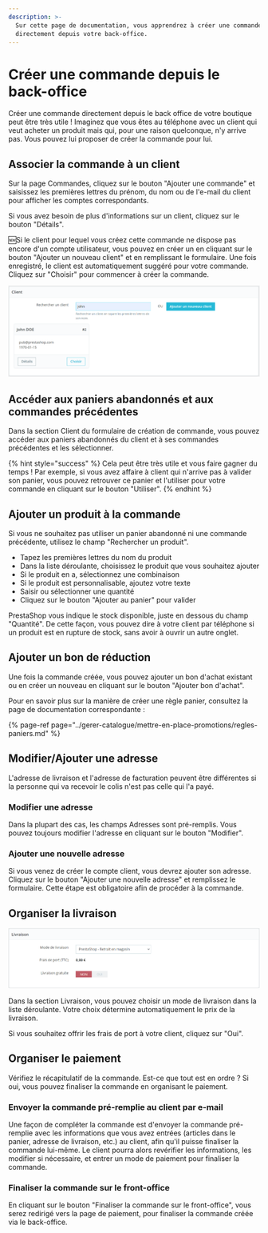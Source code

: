 ```yaml
---
description: >-
  Sur cette page de documentation, vous apprendrez à créer une commande
  directement depuis votre back-office.
---
```


# Créer une commande depuis le back-office

Créer une commande directement depuis le back office de votre boutique peut être très utile ! Imaginez que vous êtes au téléphone avec un client qui veut acheter un produit mais qui, pour une raison quelconque, n'y arrive pas. Vous pouvez lui proposer de créer la commande pour lui. 

## Associer la commande à un client

Sur la page Commandes, cliquez sur le bouton "Ajouter une commande" et saisissez les premières lettres du prénom, du nom ou de l'e-mail du client pour afficher les comptes correspondants.

Si vous avez besoin de plus d'informations sur un client, cliquez sur le bouton "Détails".

🆕Si le client pour lequel vous créez cette commande ne dispose pas encore d'un compte utilisateur, vous pouvez en créer un en cliquant sur le bouton "Ajouter un nouveau client" et en remplissant le formulaire. Une fois enregistré, le client est automatiquement suggéré pour votre commande. Cliquez sur "Choisir" pour commencer à créer la commande.

![](../../../.gitbook/assets/image%20%2812%29.png)

## Accéder aux paniers abandonnés et aux commandes précédentes

Dans la section Client du formulaire de création de commande, vous pouvez accéder aux paniers abandonnés du client et à ses commandes précédentes et les sélectionner.

{% hint style="success" %}
Cela peut être très utile et vous faire gagner du temps ! Par exemple, si vous avez affaire à client qui n'arrive pas à valider son panier, vous pouvez retrouver ce panier et l'utiliser pour votre commande en cliquant sur le bouton "Utiliser".
{% endhint %}

## Ajouter un produit à la commande

Si vous ne souhaitez pas utiliser un panier abandonné ni une commande précédente, utilisez le champ "Rechercher un produit". 

* Tapez les premières lettres du nom du produit 
* Dans la liste déroulante, choisissez le produit que vous souhaitez ajouter
* Si le produit en a, sélectionnez une combinaison 
* Si le produit est personnalisable, ajoutez votre texte
* Saisir ou sélectionner une quantité 
* Cliquez sur le bouton "Ajouter au panier" pour valider 

PrestaShop vous indique le stock disponible, juste en dessous du champ "Quantité". De cette façon, vous pouvez dire à votre client par téléphone si un produit est en rupture de stock, sans avoir à ouvrir un autre onglet.

## Ajouter un bon de réduction

Une fois la commande créée, vous pouvez ajouter un bon d'achat existant ou en créer un nouveau en cliquant sur le bouton "Ajouter bon d'achat". 

Pour en savoir plus sur la manière de créer une règle panier, consultez la page de documentation correspondante :

{% page-ref page="../gerer-catalogue/mettre-en-place-promotions/regles-paniers.md" %}

## Modifier/Ajouter une adresse

L'adresse de livraison et l'adresse de facturation peuvent être différentes si la personne qui va recevoir le colis n'est pas celle qui l'a payé. 

### Modifier une adresse 

Dans la plupart des cas, les champs Adresses sont pré-remplis. Vous pouvez toujours modifier l'adresse en cliquant sur le bouton "Modifier".

### Ajouter une nouvelle adresse 

Si vous venez de créer le compte client, vous devrez ajouter son adresse. Cliquez sur le bouton "Ajouter une nouvelle adresse" et remplissez le formulaire. Cette étape est obligatoire afin de procéder à la commande.

## Organiser la livraison

![](../../../.gitbook/assets/image%20%286%29.png)

Dans la section Livraison, vous pouvez choisir un mode de livraison dans la liste déroulante. Votre choix détermine automatiquement le prix de la livraison.

Si vous souhaitez offrir les frais de port à votre client, cliquez sur "Oui". 

## Organiser le paiement

Vérifiez le récapitulatif de la commande. Est-ce que tout est en ordre ? Si oui, vous pouvez finaliser la commande en organisant le paiement. 

### Envoyer la commande pré-remplie au client par e-mail 

Une façon de compléter la commande est d'envoyer la commande pré-remplie avec les informations que vous avez entrées \(articles dans le panier, adresse de livraison, etc.\) au client, afin qu'il puisse finaliser la commande lui-même. Le client pourra alors revérifier les informations, les modifier si nécessaire, et entrer un mode de paiement pour finaliser la commande. 

### Finaliser la commande sur le front-office

En cliquant sur le bouton "Finaliser la commande sur le front-office", vous serez redirigé vers la page de paiement, pour finaliser la commande créée via le back-office.

